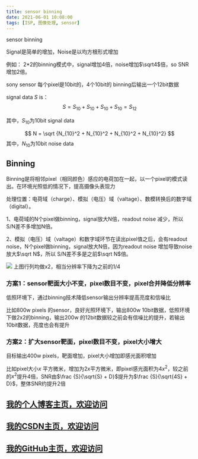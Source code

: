 ```yaml
---
title: sensor binning
date: 2021-06-01 10:08:00
tags: [ISP, 图像处理, sensor]
---
```


sensor binning
<!--more-->


Signal是简单的增加，Noise是以均方根形式增加

例如：
2*2的binning模式中，signal增加4倍，noise增加$\sqrt4$倍，so SNR增加2倍。

sony sensor 每个pixel是10bit的，4个10bit的 binning后输出一个12bit数据

signal data $S$ is：
$$
S = S_{10} + S_{10} + S_{10} + S_{10} = S_{12}
$$

其中，$S_{10}$为10bit signal data

$$
N = \sqrt {N_{10}^2 + N_{10}^2 + N_{10}^2 + N_{10}^2}
$$
其中，$N_{10}$为10bit noise data


## Binning 

Binning是将相邻pixel（相同颜色）感应的电荷加在一起，以一个pixel的模式读出。在环境光照低的情况下，提高摄像头表现力

处理位置：电荷域（charge）、模拟（电压）域（valtage）、数模转换后的数字域（digital）。

1、电荷域的N个pixel做binning，signal放大N倍，readout noise 减少，所以 S/N差不多增加N倍。

2、模拟（电压）域（valtage）和数字域环节在读出pixel值之后，会有readout noise，N个pixel做binning，signal放大N倍，因为readout noise 增加导致noise放大$\sqrt N$，所以 S/N差不多是之前$\sqrt N$倍。

![](https://img-blog.nos-eastchina1.126.net/blog/blog_sensor_binning.png)
上图行列均做x2，相当分辨率下降为之前的1/4

### 方案1：sensor靶面大小不变，pixel数目不变，pixel合并降低分辨率
低照环境下，通过binning技术降低sensor输出分辨率提高亮度和信噪比

比如800w pixels 的sensor，良好光照环境下，输出800w 10bit数据，低照环境下做2x2的binning，输出200w 的12bit数据较之前会有信噪比的提升，若输出10bit数据，亮度也会有提升

### 方案2：扩大sensor靶面，pixel数目不变，pixel大小增大
目标输出400w pixels，靶面增加，pixel大小增加即感光面积增加

比如pixel大小$x$ 平方微米，增加为$2x$平方微米，即pixel感光面积为$4x^2$，较之前的$x^2$提升4倍，SNR由$\frac {S}{\sqrt{S} + D}$提升为$\frac {S}{\sqrt{4S} + D}$，整体SNR约提升2倍




















## [我的个人博客主页，欢迎访问](http://www.aomanhao.top/)
## [我的CSDN主页，欢迎访问](https://blog.csdn.net/Aoman_Hao)
## [我的GitHub主页，欢迎访问](https://github.com/AomanHao)


